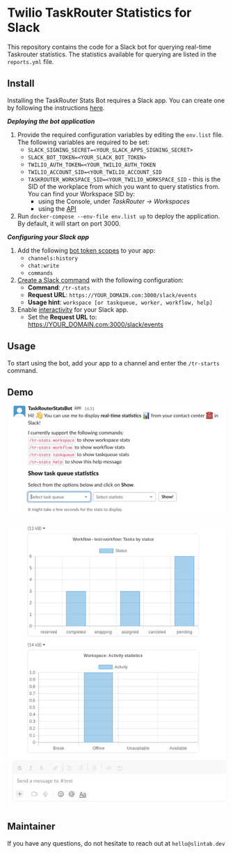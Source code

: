 # Twilio TaskRouter Statistics for Slack

This repository contains the code for a Slack bot for querying real-time Taskrouter statistics.
The statistics available for querying are listed in the `reports.yml` file.

## Install

Installing the TaskRouter Stats Bot requires a Slack app. You can create one by following the instructions [here](https://api.slack.com/apps). 

***Deploying the bot application***
1. Provide the required configuration variables by editing the `env.list` file. The following variables are required to be set:
   - `SLACK_SIGNING_SECRET=<YOUR_SLACK_APPS_SIGNING_SECRET>` 
   - `SLACK_BOT_TOKEN=<YOUR_SLACK_BOT_TOKEN>`
   - `TWILIO_AUTH_TOKEN=<YOUR_TWILIO_AUTH_TOKEN`
   - `TWILIO_ACCOUNT_SID=<YOUR_TWILIO_ACCOUNT_SID` 
   - `TASKROUTER_WORKSPACE_SID=<YOUR_TWILIO_WORKSPACE_SID` - this is the SID of the workplace from which you want to query statistics from. You can find your Workspace SID by:
     - using the Console, under *TaskRouter -> Workspaces*
     - using the [API](https://www.twilio.com/docs/taskrouter/api/workspace#list-all-workspaces)
2. Run `docker-compose --env-file env.list up` to deploy the application. By default, it will start on port 3000.

***Configuring your Slack app***
1. Add the following [bot token scopes](https://api.slack.com/scopes) to your app:
   - `channels:history`
   - `chat:write`
   - `commands`
2. [Create a Slack command](https://api.slack.com/interactivity/slash-commands#creating_commands) with the following configuration:
   - **Command**: `/tr-stats`
   - **Request URL**: `https://YOUR_DOMAIN.com:3000/slack/events`
   - **Usage hint**:  `workspace [or taskqueue, worker, workflow, help]` 
3. Enable [interactivity](https://api.slack.com/interactivity/handling#setup) for your Slack app.
   - Set the **Request URL** to: https://YOUR_DOMAIN.com:3000/slack/events

## Usage

To start using the bot, add your app to a channel and enter the `/tr-starts` command.

## Demo

![Bot Screenshot Prompt](images/screenshot_1.png)

![Bot Screenshot Results](images/screenshot_2.png)




## Maintainer
If you have any questions, do not hesitate to reach out at `hello@slintab.dev`